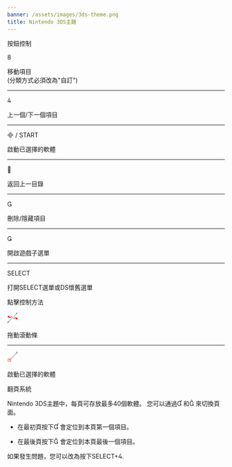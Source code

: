 ```yaml
---
banner: /assets/images/3ds-theme.png
title: Nintendo 3DS主題
---
```


<div id="button-controls" class="section-title">按鈕控制</div>
<div class="section-body">
    <div class="button-action-group">
        <p class="button-action button">&#xE079;</p>
        <p class="button-action-text">移動項目<br>(分類方式必須改為"自訂")</p>
    </div>
    <hr>
    <div class="button-action-group">
        <p class="button-action button">&#xE07E;</p>
        <p class="button-action-text">上一個/下一個項目</p>
    </div>
    <hr>
    <div class="button-action-group">
        <p class="button-action"><span class="button">&#xE000; /</span> START</p>
        <p class="button-action-text">啟動已選擇的軟體</p>
    </div>
    <hr>
    <div class="button-action-group">
        <p class="button-action button">&#xE001;</p>
        <p class="button-action-text">返回上一目錄</p>
    </div>
    <hr>
    <div class="button-action-group">
        <p class="button-action button">&#xE002;</p>
        <p class="button-action-text">刪除/隱藏項目</p>
    </div>
    <hr>
    <div class="button-action-group">
        <p class="button-action button">&#xE003;</p>
        <p class="button-action-text">開啟遊戲子選單</p>
    </div>
    <hr>
    <div class="button-action-group">
        <p class="button-action">SELECT</p>
        <p class="button-action-text">打開SELECT選單或DS懷舊選單</p>
    </div>
</div>

<div id="touch-controls" class="section-title">點擊控制方法</div>
<div class="section-body">
    <div class="button-action-group">
        <p class="button-action"><img src="/assets/images/left-right.png"></p>
        <p class="button-action-text">拖動滾動條</p>
    </div>
    <hr>
    <div class="button-action-group">
        <p class="button-action"><img src="/assets/images/tap.png"></p>
        <p class="button-action-text">啟動已選擇的軟體</p>
    </div>
    <!-- <hr>
    <div>
        <p>
            If the Sort Method is set to "Custom", you can drag the icon up to move it.
        </p>
    </div> -->
</div>

<div id="page-system" class="section-title">翻頁系統</div>
<div class="section-body">
    <p>
        Nintendo 3DS主題中，每頁可存放最多40個軟體。 您可以通過&#xE004; 和&#xE005; 來切換頁面。
    </p>
    <ul>
        <li><p>在最初頁按下&#xE004; 會定位到本頁第一個項目。</p></li>
        <li><p>在最後頁按下&#xE005; 會定位到本頁最後一個項目。</p></li>
    </ul>
    <p>
        如果發生問題，您可以改為按下SELECT+&#xE07E;.
    </p>
</div>
